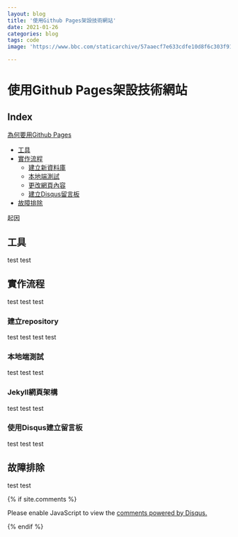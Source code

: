 ```yaml
---
layout: blog
title: '使用Github Pages架設技術網站'
date: 2021-01-26
categories: blog
tags: code
image: 'https://www.bbc.com/staticarchive/57aaecf7e633cdfe10d8f6c303f911a142f7da57.jpg'

---
```


# 使用Github Pages架設技術網站
## Index
<a href='#pages'>為何要用Github Pages</a>
* [工具](##工具)
* [實作流程](##實作流程)
    * [建立新資料庫](###建立repository)  
    * [本地端測試](###本地端測試)
    * [更改網頁內容](###Jekyll網頁架構)
    * [建立Disqus留言板](###使用Disqus建立留言板)
* [故障排除](##故障排除)

<a name='pages'>起因</a>


## 工具
test
test

## 實作流程
test
test
test

### 建立repository
test
test
test
test

### 本地端測試
test
test
test

### Jekyll網頁架構
test
test
test

### 使用Disqus建立留言板
test
test
test

## 故障排除
test
test


<!-- 顯示留言區 -->
{% if site.comments %}

<div id="disqus_thread"></div>
<script>
    /**
    *  RECOMMENDED CONFIGURATION VARIABLES: EDIT AND UNCOMMENT THE SECTION BELOW TO INSERT DYNAMIC VALUES FROM YOUR PLATFORM OR CMS.
    *  LEARN WHY DEFINING THESE VARIABLES IS IMPORTANT: https://disqus.com/admin/universalcode/#configuration-variables    */
    /*
    var disqus_config = function () {
    this.page.url = PAGE_URL;  // Replace PAGE_URL with your page's canonical URL variable
    this.page.identifier = PAGE_IDENTIFIER; // Replace PAGE_IDENTIFIER with your page's unique identifier variable
    };
    */
    (function() { // DON'T EDIT BELOW THIS LINE
    var d = document, s = d.createElement('script');
    s.src = 'https://kaia-hsu.disqus.com/embed.js';
    s.setAttribute('data-timestamp', +new Date());
    (d.head || d.body).appendChild(s);
    })();
</script>
<noscript>Please enable JavaScript to view the <a href="https://disqus.com/?ref_noscript">comments powered by Disqus.</a></noscript>


{% endif %}
